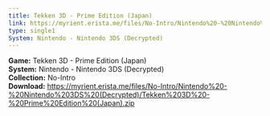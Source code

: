 ```yaml
---
title: Tekken 3D - Prime Edition (Japan)
link: https://myrient.erista.me/files/No-Intro/Nintendo%20-%20Nintendo%203DS%20(Decrypted)/Tekken%203D%20-%20Prime%20Edition%20(Japan).zip
type: single1
System: Nintendo - Nintendo 3DS (Decrypted)
---
```

<b>Game:</b> Tekken 3D - Prime Edition (Japan)<br>
<b>System:</b> Nintendo - Nintendo 3DS (Decrypted)<br>
<b>Collection:</b> No-Intro<br>
<b>Download:</b> https://myrient.erista.me/files/No-Intro/Nintendo%20-%20Nintendo%203DS%20(Decrypted)/Tekken%203D%20-%20Prime%20Edition%20(Japan).zip